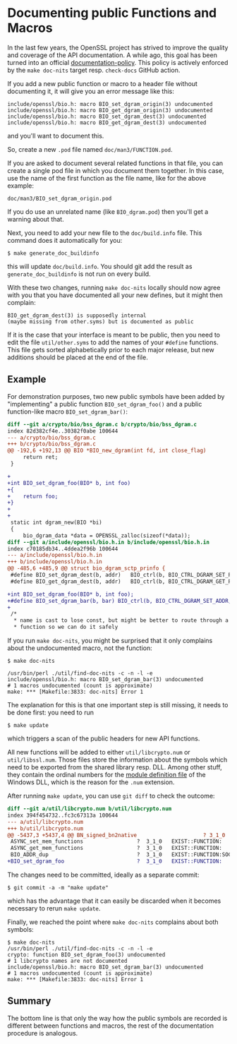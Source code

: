Documenting public Functions and Macros
=======================================

In the last few years, the OpenSSL project has strived to improve the quality
and coverage of the API documentation. A while ago, this goal has been
turned into an official [documentation-policy]. This policy is actively
enforced by the `make doc-nits` target resp. `check-docs` GitHub action.

[documentation-policy]: https://www.openssl.org/policies/technical/documentation-policy.html

If you add a new public function or macro to a header file without documenting
it, it will give you an error message like this:

```text
include/openssl/bio.h: macro BIO_set_dgram_origin(3) undocumented
include/openssl/bio.h: macro BIO_get_dgram_origin(3) undocumented
include/openssl/bio.h: macro BIO_set_dgram_dest(3) undocumented
include/openssl/bio.h: macro BIO_get_dgram_dest(3) undocumented
```

and you'll want to document this.

So, create a new `.pod` file named `doc/man3/FUNCTION.pod`.

If you are asked to document several related functions in that file,
you can create a single pod file in which you document them together.
In this case, use the name of the first function as the file name,
like for the above example:

```text
doc/man3/BIO_set_dgram_origin.pod
```

If you do use an unrelated name (like `BIO_dgram.pod`) then you'll get
a warning about that.

Next, you need to add your new file to the `doc/build.info` file.
This command does it automatically for you:

```console
$ make generate_doc_buildinfo
```

this will update `doc/build.info`.
You should git add the result as `generate_doc_buildinfo` is not run on every build.

With these two changes, running `make doc-nits` locally should
now agree with you that you have documented all your new defines,
but it might then complain:

```text
BIO_get_dgram_dest(3) is supposedly internal
(maybe missing from other.syms) but is documented as public
```

If it is the case that your interface is meant to be public, then you need
to edit the file `util/other.syms` to add the names of your `#define`
functions.
This file gets sorted alphabetically prior to each major release,
but new additions should be placed at the end of the file.

Example
-------

For demonstration purposes, two new public symbols have been added
by "implementing" a public function `BIO_set_dgram_foo()`
and a public function-like macro `BIO_set_dgram_bar()`:

```diff
diff --git a/crypto/bio/bss_dgram.c b/crypto/bio/bss_dgram.c
index 82d382cf4e..30382f0abe 100644
--- a/crypto/bio/bss_dgram.c
+++ b/crypto/bio/bss_dgram.c
@@ -192,6 +192,13 @@ BIO *BIO_new_dgram(int fd, int close_flag)
     return ret;
 }

+
+int BIO_set_dgram_foo(BIO* b, int foo)
+{
+    return foo;
+}
+
+
 static int dgram_new(BIO *bi)
 {
     bio_dgram_data *data = OPENSSL_zalloc(sizeof(*data));
diff --git a/include/openssl/bio.h.in b/include/openssl/bio.h.in
index c70185db34..4ddea2f96b 100644
--- a/include/openssl/bio.h.in
+++ b/include/openssl/bio.h.in
@@ -485,6 +485,9 @@ struct bio_dgram_sctp_prinfo {
 #define BIO_set_dgram_dest(b, addr)   BIO_ctrl(b, BIO_CTRL_DGRAM_SET_PEER, 0, addr)
 #define BIO_get_dgram_dest(b, addr)   BIO_ctrl(b, BIO_CTRL_DGRAM_GET_PEER, 0, addr)

+int BIO_set_dgram_foo(BIO* b, int foo);
+#define BIO_set_dgram_bar(b, bar) BIO_ctrl(b, BIO_CTRL_DGRAM_SET_ADDR, 0, bar)
+
 /*
  * name is cast to lose const, but might be better to route through a
  * function so we can do it safely
```

If you run `make doc-nits`, you might be surprised that it only
complains about the undocumented macro, not the function:

```console
$ make doc-nits

/usr/bin/perl ./util/find-doc-nits -c -n -l -e
include/openssl/bio.h: macro BIO_set_dgram_bar(3) undocumented
# 1 macros undocumented (count is approximate)
make: *** [Makefile:3833: doc-nits] Error 1
```

The explanation for this is that one important step is still missing,
it needs to be done first: you need to run

```console
$ make update
```

which triggers a scan of the public headers for new API functions.

All new functions will be added to either `util/libcrypto.num`
or `util/libssl.num`.
Those files store the information about the symbols which need
to be exported from the shared library resp. DLL.
Among other stuff, they contain the ordinal numbers for the
[module definition file] of the Windows DLL, which is the
reason for the `.num` extension.

[module definition file]: https://docs.microsoft.com/en-us/cpp/build/exporting-from-a-dll-using-def-files

After running `make update`, you can use `git diff` to check the outcome:

```diff
diff --git a/util/libcrypto.num b/util/libcrypto.num
index 394f454732..fc3c67313a 100644
--- a/util/libcrypto.num
+++ b/util/libcrypto.num
@@ -5437,3 +5437,4 @@ BN_signed_bn2native                     ? 3_1_0   EXIST::FUNCTION:
 ASYNC_set_mem_functions                 ?  3_1_0   EXIST::FUNCTION:
 ASYNC_get_mem_functions                 ?  3_1_0   EXIST::FUNCTION:
 BIO_ADDR_dup                            ?  3_1_0   EXIST::FUNCTION:SOCK
+BIO_set_dgram_foo                       ?  3_1_0   EXIST::FUNCTION:
```

The changes need to be committed, ideally as a separate commit:

```console
$ git commit -a -m "make update"
```

which has the advantage that it can easily be discarded when it
becomes necessary to rerun `make update`.

Finally, we reached the point where `make doc-nits` complains about
both symbols:

```console
$ make doc-nits
/usr/bin/perl ./util/find-doc-nits -c -n -l -e
crypto: function BIO_set_dgram_foo(3) undocumented
# 1 libcrypto names are not documented
include/openssl/bio.h: macro BIO_set_dgram_bar(3) undocumented
# 1 macros undocumented (count is approximate)
make: *** [Makefile:3833: doc-nits] Error 1
```

Summary
-------

The bottom line is that only the way how the public symbols
are recorded is different between functions and macros,
the rest of the documentation procedure is analogous.
